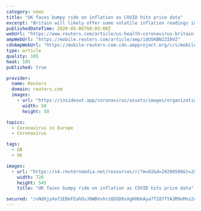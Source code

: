 ```yaml
---
category: news
title: "UK faces bumpy ride on inflation as COVID hits price data"
excerpt: "Britain will likely offer some volatile inflation readings in the months ahead because the coronavirus shutdown has prevented statisticians from getting any prices on a wide range items including pints of draft beer,"
publishedDateTime: 2020-05-06T08:03:00Z
webUrl: "https://www.reuters.com/article/us-health-coronavirus-britain-ons-idUSKBN22I0VZ"
ampWebUrl: "https://mobile.reuters.com/article/amp/idUSKBN22I0VZ"
cdnAmpWebUrl: "https://mobile-reuters-com.cdn.ampproject.org/c/s/mobile.reuters.com/article/amp/idUSKBN22I0VZ"
type: article
quality: 105
heat: 105
published: true

provider:
  name: Reuters
  domain: reuters.com
  images:
    - url: "https://insideout.app/coronavirus/assets/images/organizations/reuters.com-50x50.jpg"
      width: 50
      height: 50

topics:
  - Coronavirus in Europe
  - Coronavirus

tags:
  - GB
  - UK

images:
  - url: "https://s4.reutersmedia.net/resources/r/?m=02&d=20200506&t=2&i=1517624594&w=&fh=545px&fw=&ll=&pl=&sq=&r=LYNXMPEG450H8"
    width: 726
    height: 545
    title: "UK faces bumpy ride on inflation as COVID hits price data"

secured: "/vNdXjyXof2EBkFEahDsJ6WBVvhrzQOSD8sXgKHbkAya7TZd7fYA3M9oMnz2cHKwDnl9AL4oszNrKQN8gLarWKlLaoxVKbzConc7dst481POqSD11BvK3kJvLEGIbaFUXz/zsYXmzeVYOaDkaLsBJkvzwgbyhDv5U6rdIp03rNqQ1etaP3ek9+LAmAjeOOa/XYOXejgue1QkM5wrad+kBDxbQfnKDOYVj+LMNcxaNEo+hQZL5bdQkN27pocgIQeZ3Tx6nElR0uvd3UwkS5vyaPcspOyfMfDH2VWP4x4kI8Aw+IgjqF2pyoymTuYz0DeV;e3P/dgKRvqd+Imvx6J5Xew=="
---
```


